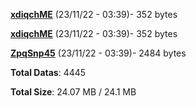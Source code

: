 [**xdiqchME**](/data/xdiqchME.txt) (23/11/22 - 03:39)- 352 bytes

[**xdiqchME**](/data/xdiqchME.txt) (23/11/22 - 03:39)- 352 bytes

[**ZpqSnp45**](/data/ZpqSnp45.txt) (23/11/22 - 03:39)- 2484 bytes

**Total Datas**: 4445

**Total Size**: 24.07 MB / 24.1 MB